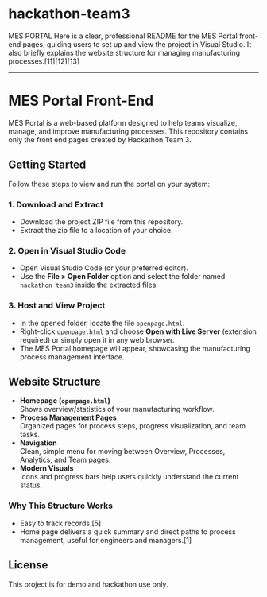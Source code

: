 # hackathon-team3
MES PORTAL
Here is a clear, professional README for the MES Portal front-end pages, guiding users to set up and view the project in Visual Studio. It also briefly explains the website structure for managing manufacturing processes.[11][12][13]

***

# MES Portal Front-End

MES Portal is a web-based platform designed to help teams visualize, manage, and improve manufacturing processes. This repository contains only the front end pages created by Hackathon Team 3.

## Getting Started

Follow these steps to view and run the portal on your system:

### 1. Download and Extract

- Download the project ZIP file from this repository.
- Extract the zip file to a location of your choice.

### 2. Open in Visual Studio Code

- Open Visual Studio Code (or your preferred editor).
- Use the **File > Open Folder** option and select the folder named `hackathon team3` inside the extracted files.

### 3. Host and View Project

- In the opened folder, locate the file `openpage.html`.
- Right-click `openpage.html` and choose **Open with Live Server** (extension required) or simply open it in any web browser.
- The MES Portal homepage will appear, showcasing the manufacturing process management interface.

## Website Structure

- **Homepage (`openpage.html`)**  
  Shows overview/statistics of your manufacturing workflow.
- **Process Management Pages**  
  Organized pages for process steps, progress visualization, and team tasks.
- **Navigation**  
  Clean, simple menu for moving between Overview, Processes, Analytics, and Team pages.
- **Modern Visuals**  
  Icons and progress bars help users quickly understand the current status.

### Why This Structure Works

- Easy to track records.[5]
- Home page delivers a quick summary and direct paths to process management, useful for engineers and managers.[1]

## License

This project is for demo and hackathon use only.





